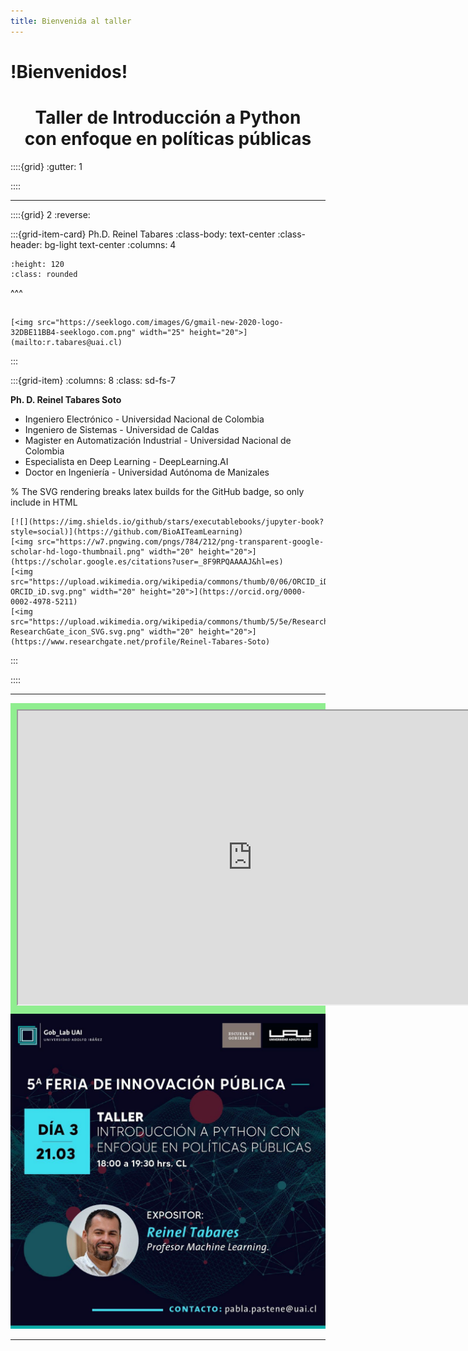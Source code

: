```yaml
---
title: Bienvenida al taller
---
```


# !Bienvenidos!

<center><h1>Taller de Introducción a Python <br>con enfoque en políticas públicas</br></h1></center>

::::{grid}
:gutter: 1


::::

---


::::{grid} 2
:reverse:

:::{grid-item-card} Ph.D. Reinel Tabares
:class-body: text-center
:class-header: bg-light text-center
:columns: 4

```{image} _static/rts.png
:height: 120
:class: rounded
```
^^^
```{only} html

[<img src="https://seeklogo.com/images/G/gmail-new-2020-logo-32DBE11BB4-seeklogo.com.png" width="25" height="20">](mailto:r.tabares@uai.cl)
```
:::

:::{grid-item}
:columns: 8
:class: sd-fs-7

**Ph. D. Reinel Tabares Soto**

* Ingeniero Electrónico -  Universidad Nacional de Colombia
* Ingeniero de Sistemas - Universidad de Caldas
* Magister en Automatización Industrial - Universidad Nacional de Colombia
* Especialista en Deep Learning - DeepLearning.AI
* Doctor en Ingeniería - Universidad Autónoma de Manizales

% The SVG rendering breaks latex builds for the GitHub badge, so only include in HTML

```{only} html
[![](https://img.shields.io/github/stars/executablebooks/jupyter-book?style=social)](https://github.com/BioAITeamLearning)
[<img src="https://w7.pngwing.com/pngs/784/212/png-transparent-google-scholar-hd-logo-thumbnail.png" width="20" height="20">](https://scholar.google.es/citations?user=_8F9RPQAAAAJ&hl=es)
[<img src="https://upload.wikimedia.org/wikipedia/commons/thumb/0/06/ORCID_iD.svg/2048px-ORCID_iD.svg.png" width="20" height="20">](https://orcid.org/0000-0002-4978-5211)
[<img src="https://upload.wikimedia.org/wikipedia/commons/thumb/5/5e/ResearchGate_icon_SVG.svg/1200px-ResearchGate_icon_SVG.svg.png" width="20" height="20">](https://www.researchgate.net/profile/Reinel-Tabares-Soto)
```

:::

::::

---

<div class="admonition tip" style="background: lightgreen; padding: 10px">
    <iframe src="https://docs.google.com/presentation/d/e/2PACX-1vS00crOTjQAcbpzYspVdfmtYygykzMjvalPlnRzBUj7hSAPP6v6V214fRh2VBxplfr27WqBVFIHmtmF/embed?start=true&loop=true&delayms=3000" frameborder="1" width="750" height="470" allowfullscreen="true" mozallowfullscreen="true" webkitallowfullscreen="true"></iframe>
</div>


<img src="_static/post_taller.jpeg" alt="post_redes_taller" class="center">

---


